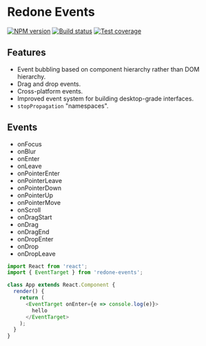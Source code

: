 # Redone Events

[![NPM version][npm-image]][npm-url]
[![Build status][travis-image]][travis-url]
[![Test coverage][codecov-image]][codecov-url]

## Features
* Event bubbling based on component hierarchy rather than DOM hierarchy.
* Drag and drop events.
* Cross-platform events.
* Improved event system for building desktop-grade interfaces.
* `stopPropagation` "namespaces".

## Events
* onFocus
* onBlur
* onEnter
* onLeave
* onPointerEnter
* onPointerLeave
* onPointerDown
* onPointerUp
* onPointerMove
* onScroll
* onDragStart
* onDrag
* onDragEnd
* onDropEnter
* onDrop
* onDropLeave

```js
import React from 'react';
import { EventTarget } from 'redone-events';

class App extends React.Component {
  render() {
    return (
      <EventTarget onEnter={e => console.log(e)}>
        hello
      </EventTarget>
    );
  }
}
```

[npm-image]: https://img.shields.io/npm/v/redone-events.svg?style=flat-square
[npm-url]: https://www.npmjs.com/package/redone-events
[travis-image]: https://img.shields.io/travis/stephenbunch/redone-events.svg?style=flat-square
[travis-url]: https://travis-ci.org/stephenbunch/redone-events
[codecov-image]: https://img.shields.io/codecov/c/github/stephenbunch/redone-events.svg?style=flat-square
[codecov-url]: https://codecov.io/github/stephenbunch/redone-events
